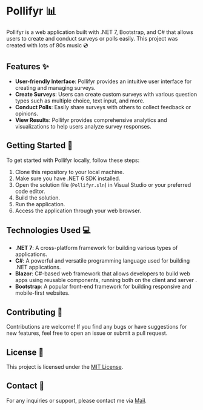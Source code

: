 # Pollifyr 📊

Pollifyr is a web application built with .NET 7, Bootstrap, and C# that allows users to create and conduct surveys or polls easily. This project was created with lots of 80s music 💿

## Features ✨

- **User-friendly Interface**: Pollifyr provides an intuitive user interface for creating and managing surveys.
- **Create Surveys**: Users can create custom surveys with various question types such as multiple choice, text input, and more.
- **Conduct Polls**: Easily share surveys with others to collect feedback or opinions.
- **View Results**: Pollifyr provides comprehensive analytics and visualizations to help users analyze survey responses.

## Getting Started 🚀

To get started with Pollifyr locally, follow these steps:

1. Clone this repository to your local machine.
2. Make sure you have .NET 6 SDK installed.
3. Open the solution file (`Pollifyr.sln`) in Visual Studio or your preferred code editor.
4. Build the solution.
5. Run the application.
6. Access the application through your web browser.

## Technologies Used 💻

- **.NET 7**: A cross-platform framework for building various types of applications.
- **C#**: A powerful and versatile programming language used for building .NET applications.
- **Blazor**: C#-based web framework that allows developers to build web apps using reusable components, running both on the client and server .
- **Bootstrap**: A popular front-end framework for building responsive and mobile-first websites.

## Contributing 🤝

Contributions are welcome! If you find any bugs or have suggestions for new features, feel free to open an issue or submit a pull request.

## License 📄

This project is licensed under the [MIT License](LICENSE).

## Contact 📧

For any inquiries or support, please contact me via [Mail](mailto:mail@mxritz.xyz).

